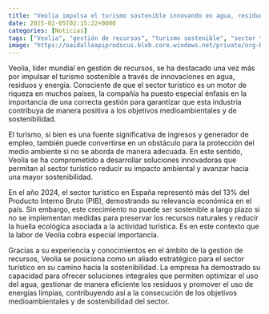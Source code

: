 ```yaml
---
title: "Veolia impulsa el turismo sostenible innovando en agua, residuos y energía"
date: 2025-02-05T02:15:22+0000
categories: [Noticias]
tags: ["Veolia", "gestión de recursos", "turismo sostenible", "sector turístico", "sostenibilidad", "impacto ambiental", "huella ecológica."]
image: "https://oaidalleapiprodscus.blob.core.windows.net/private/org-HKmKxpuNw3Y88lm4EBrIPq0n/user-ZwiCXOggLL8ZNNKE2g7rXFmV/img-BcDm14foTkYftpxYuqlIKbiK.png?st=2025-02-05T01%3A15%3A21Z&se=2025-02-05T03%3A15%3A21Z&sp=r&sv=2024-08-04&sr=b&rscd=inline&rsct=image/png&skoid=d505667d-d6c1-4a0a-bac7-5c84a87759f8&sktid=a48cca56-e6da-484e-a814-9c849652bcb3&skt=2025-02-05T00%3A40%3A16Z&ske=2025-02-06T00%3A40%3A16Z&sks=b&skv=2024-08-04&sig=qoXEAjgZ69FQ5J81rYJWFHI63ssLF5vy56zj3cBP3BY%3D"
---
```


Veolia, líder mundial en gestión de recursos, se ha destacado una vez más por impulsar el turismo sostenible a través de innovaciones en agua, residuos y energía. Consciente de que el sector turístico es un motor de riqueza en muchos países, la compañía ha puesto especial énfasis en la importancia de una correcta gestión para garantizar que esta industria contribuya de manera positiva a los objetivos medioambientales y de sostenibilidad.

El turismo, si bien es una fuente significativa de ingresos y generador de empleo, también puede convertirse en un obstáculo para la protección del medio ambiente si no se aborda de manera adecuada. En este sentido, Veolia se ha comprometido a desarrollar soluciones innovadoras que permitan al sector turístico reducir su impacto ambiental y avanzar hacia una mayor sostenibilidad. 

En el año 2024, el sector turístico en España representó más del 13% del Producto Interno Bruto (PIB), demostrando su relevancia económica en el país. Sin embargo, este crecimiento no puede ser sostenible a largo plazo si no se implementan medidas para preservar los recursos naturales y reducir la huella ecológica asociada a la actividad turística. Es en este contexto que la labor de Veolia cobra especial importancia.

Gracias a su experiencia y conocimientos en el ámbito de la gestión de recursos, Veolia se posiciona como un aliado estratégico para el sector turístico en su camino hacia la sostenibilidad. La empresa ha demostrado su capacidad para ofrecer soluciones integrales que permiten optimizar el uso del agua, gestionar de manera eficiente los residuos y promover el uso de energías limpias, contribuyendo así a la consecución de los objetivos medioambientales y de sostenibilidad del sector.
    